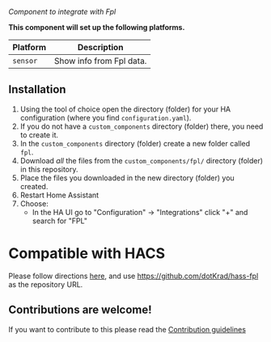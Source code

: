 _Component to integrate with Fpl_

**This component will set up the following platforms.**

Platform | Description
-- | --
`sensor` | Show info from Fpl data.


## Installation

1. Using the tool of choice open the directory (folder) for your HA configuration (where you find `configuration.yaml`).
2. If you do not have a `custom_components` directory (folder) there, you need to create it.
3. In the `custom_components` directory (folder) create a new folder called `fpl`.
4. Download _all_ the files from the `custom_components/fpl/` directory (folder) in this repository.
5. Place the files you downloaded in the new directory (folder) you created.
6. Restart Home Assistant
7. Choose:
   - In the HA UI go to "Configuration" -> "Integrations" click "+" and search for "FPL"

# Compatible with HACS
Please follow directions [here](https://hacs.xyz/docs/faq/custom_repositories/), and use https://github.com/dotKrad/hass-fpl as the repository URL.
## Contributions are welcome!

If you want to contribute to this please read the [Contribution guidelines](CONTRIBUTING.md)
